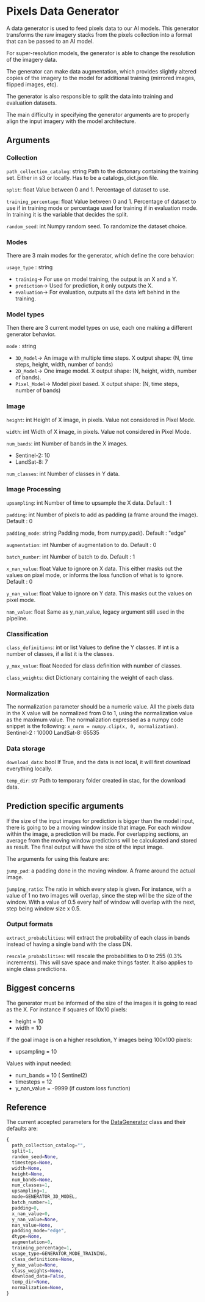 # Pixels Data Generator
A data generator is used to feed pixels data to our AI models. This generator transforms the raw imagery stacks from the pixels collection into a format that can be passed to an AI model.

For super-resolution models, the generator is able to change the resolution of the imagery data.

The generator can make data augmentation, which provides slightly altered copies of the imagery to the model for additional training (mirrored images, flipped images, etc).

The generator is also responsible to split the data into training and evaluation datasets.

The main difficulty in specifying the generator arguments are to properly align the input imagery with the model architecture.

## Arguments

### Collection

```path_collection_catalog```: string
Path to the dictonary containing the training set. Either in s3 or locally. Has to be a catalogs_dict.json file.

```split```: float
Value between 0 and 1. Percentage of dataset to use.

```training_percentage```: float
Value between 0 and 1. Percentage of dataset to use if in training mode or percentage used for training if in evaluation mode.
In training it is the variable that decides the split.

```random_seed```: int
Numpy random seed. To randomize the dataset choice.

### Modes
There are 3 main modes for the generator, which define the core behavior:

```usage_type``` : string
  - ```training```→ For use on model training, the output is an X and a Y.
  - ```prediction```→ Used for prediction, it only outputs the X.
  - ```evaluation```→ For evaluation, outputs all the data left behind in the training.

### Model types
Then there are 3 current model types on use, each one making a different generator behavior.

```mode``` : string
  - ```3D_Model```→ An image with multiple time steps. X output shape: (N, time steps, height, width, number of bands)
  - ```2D_Model```→ One image model. X output shape: (N, height, width, number of bands).
  - ```Pixel_Model```→ Model pixel based. X output shape: (N, time steps, number of bands)

### Image

```height```: int
Height of X image, in pixels. Value not considered in Pixel Mode.

```width```: int
Width of X image, in pixels. Value not considered in Pixel Mode.

```num_bands```: int
Number of bands in the X images.
- Sentinel-2: 10
- LandSat-8: 7

```num_classes```: int
Number of classes in Y data.

### Image Processing

```upsampling```: int
Number of time to upsample the X data.
Default : 1

```padding```: int
Number of pixels to add as padding (a frame around the image).
Default : 0

```padding_mode```: string
Padding mode, from numpy.pad().
Default : "edge"

```augmentation```: int
Number of augmentation to do.
Default : 0

```batch_number```: int
Number of batch to do.
Default : 1

```x_nan_value```: float
Value to ignore on X data. This either masks out the values on pixel mode, or informs the loss function of what is to ignore.
Default : 0

```y_nan_value```: float
Value to ignore on Y data. This masks out the values on pixel mode.

```nan_value```: float
Same as y_nan_value, legacy argument still used in the pipeline.

### Classification

```class_definitions```: int or list
Values to define the Y classes. If int is a number of classes, if a list it is the classes.

```y_max_value```: float
Needed for class definition with number of classes.

```class_weights```: dict
Dictionary containing the weight of each class.

### Normalization

The normalization parameter should be a numeric value. All the pixels data in
the X value will be normalized from 0 to 1, using the normalization value as
the maximum value. The normalization expressed as a numpy code snippet is the
following: `x_norm = numpy.clip(x, 0, normalization)`.
Sentinel-2 : 10000
LandSat-8: 65535

### Data storage

```download_data```: bool
If True, and the data is not local, it will first download everything locally.

```temp_dir```: str
Path to temporary folder created in stac, for the download data.

## Prediction specific arguments

If the size of the input images for prediction is bigger than the model input, there is going to be a moving window inside that image. For each window within the image, a prediction will be made. For overlapping sections, an average from the moving window predictions will be calculcated and stored as result. The final output will have the size of the input image.

The arguments for using this feature are:

```jump_pad```: a padding done in the moving window. A frame around the actual image.

```jumping_ratio```: The ratio in which every step is given. For instance, with a value of 1 no two images will overlap, since the step will be the size of the window. With a value of 0.5 every half of window will overlap with the next, step being window size x 0.5.

### Output formats

```extract_probabilities```: will extract the probability of each class in bands instead of having a single band with the class DN.

```rescale_probabilities```: will rescale the probabilities to 0 to 255 (0.3% increments). This will save space and make things faster. It also applies to single class predictions.


## Biggest concerns

The generator must be informed of the size of the images it is going to read as the X. For instance if squares of 10x10 pixels:

- height = 10
- width = 10

If the goal image is on a higher resolution, Y images being 100x100 pixels:

- upsampling = 10

Values with input needed:

- num_bands = 10 ( Sentinel2)
- timesteps = 12
- y_nan_value = -9999 (if custom loss function)

## Reference

The current accepted parameters for the [DataGenerator](https://github.com/tesselo/pixels/blob/main/pixels/generator/generator.py#L43) class and their defaults are:

```python
{
  path_collection_catalog="",
  split=1,
  random_seed=None,
  timesteps=None,
  width=None,
  height=None,
  num_bands=None,
  num_classes=1,
  upsampling=1,
  mode=GENERATOR_3D_MODEL,
  batch_number=1,
  padding=0,
  x_nan_value=0,
  y_nan_value=None,
  nan_value=None,
  padding_mode="edge",
  dtype=None,
  augmentation=0,
  training_percentage=1,
  usage_type=GENERATOR_MODE_TRAINING,
  class_definitions=None,
  y_max_value=None,
  class_weights=None,
  download_data=False,
  temp_dir=None,
  normalization=None,
}
```
